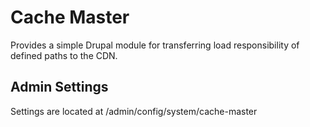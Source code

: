 # Cache Master
Provides a simple Drupal module for transferring load responsibility of defined paths to the CDN.

## Admin Settings
Settings are located at /admin/config/system/cache-master

